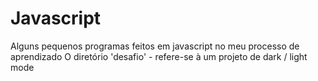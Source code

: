 # Javascript
Alguns pequenos programas feitos em javascript no meu processo de aprendizado
O diretório 'desafio' - refere-se à um projeto de dark / light mode 

